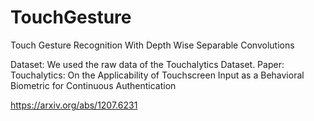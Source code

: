 # TouchGesture
Touch Gesture Recognition With Depth Wise Separable Convolutions

Dataset: We used the raw data of the Touchalytics Dataset.
Paper: Touchalytics: On the Applicability of Touchscreen Input as a Behavioral Biometric for Continuous Authentication

https://arxiv.org/abs/1207.6231
